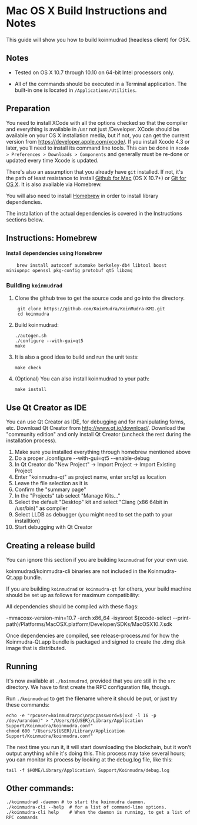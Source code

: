 Mac OS X Build Instructions and Notes
====================================
This guide will show you how to build koinmudrad (headless client) for OSX.

Notes
-----

* Tested on OS X 10.7 through 10.10 on 64-bit Intel processors only.

* All of the commands should be executed in a Terminal application. The
built-in one is located in `/Applications/Utilities`.

Preparation
-----------

You need to install XCode with all the options checked so that the compiler
and everything is available in /usr not just /Developer. XCode should be
available on your OS X installation media, but if not, you can get the
current version from https://developer.apple.com/xcode/. If you install
Xcode 4.3 or later, you'll need to install its command line tools. This can
be done in `Xcode > Preferences > Downloads > Components` and generally must
be re-done or updated every time Xcode is updated.

There's also an assumption that you already have `git` installed. If
not, it's the path of least resistance to install [Github for Mac](https://mac.github.com/)
(OS X 10.7+) or
[Git for OS X](https://code.google.com/p/git-osx-installer/). It is also
available via Homebrew.

You will also need to install [Homebrew](http://brew.sh) in order to install library
dependencies.

The installation of the actual dependencies is covered in the Instructions
sections below.

Instructions: Homebrew
----------------------

#### Install dependencies using Homebrew

        brew install autoconf automake berkeley-db4 libtool boost miniupnpc openssl pkg-config protobuf qt5 libzmq

### Building `koinmudrad`

1. Clone the github tree to get the source code and go into the directory.

        git clone https://github.com/KoinMudra/KoinMudra-KMI.git
        cd koinmudra

2.  Build koinmudrad:

        ./autogen.sh
        ./configure --with-gui=qt5
        make

3.  It is also a good idea to build and run the unit tests:

        make check

4.  (Optional) You can also install koinmudrad to your path:

        make install

Use Qt Creator as IDE
------------------------
You can use Qt Creator as IDE, for debugging and for manipulating forms, etc.
Download Qt Creator from http://www.qt.io/download/. Download the "community edition" and only install Qt Creator (uncheck the rest during the installation process).

1. Make sure you installed everything through homebrew mentioned above
2. Do a proper ./configure --with-gui=qt5 --enable-debug
3. In Qt Creator do "New Project" -> Import Project -> Import Existing Project
4. Enter "koinmudra-qt" as project name, enter src/qt as location
5. Leave the file selection as it is
6. Confirm the "summary page"
7. In the "Projects" tab select "Manage Kits..."
8. Select the default "Desktop" kit and select "Clang (x86 64bit in /usr/bin)" as compiler
9. Select LLDB as debugger (you might need to set the path to your installtion)
10. Start debugging with Qt Creator

Creating a release build
------------------------
You can ignore this section if you are building `koinmudrad` for your own use.

koinmudrad/koinmudra-cli binaries are not included in the Koinmudra-Qt.app bundle.

If you are building `koinmudrad` or `koinmudra-qt` for others, your build machine should be set up
as follows for maximum compatibility:

All dependencies should be compiled with these flags:

 -mmacosx-version-min=10.7
 -arch x86_64
 -isysroot $(xcode-select --print-path)/Platforms/MacOSX.platform/Developer/SDKs/MacOSX10.7.sdk

Once dependencies are compiled, see release-process.md for how the Koinmudra-Qt.app
bundle is packaged and signed to create the .dmg disk image that is distributed.

Running
-------

It's now available at `./koinmudrad`, provided that you are still in the `src`
directory. We have to first create the RPC configuration file, though.

Run `./koinmudrad` to get the filename where it should be put, or just try these
commands:

    echo -e "rpcuser=koinmudrarpc\nrpcpassword=$(xxd -l 16 -p /dev/urandom)" > "/Users/${USER}/Library/Application Support/Koinmudra/koinmudra.conf"
    chmod 600 "/Users/${USER}/Library/Application Support/Koinmudra/koinmudra.conf"

The next time you run it, it will start downloading the blockchain, but it won't
output anything while it's doing this. This process may take several hours;
you can monitor its process by looking at the debug.log file, like this:

    tail -f $HOME/Library/Application\ Support/Koinmudra/debug.log

Other commands:
-------

    ./koinmudrad -daemon # to start the koinmudra daemon.
    ./koinmudra-cli --help  # for a list of command-line options.
    ./koinmudra-cli help    # When the daemon is running, to get a list of RPC commands
